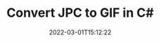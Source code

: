 ---
############################# Static ############################
layout: "auto-gen-conversion"
date: 2022-03-01T15:12:22
draft: false
otherformats: bmp dcm emf emz gif ico jp2 jpeg jpg png pps ppsx ppt pptx psb psd svg svgz tga tif tiff webp wmf wmz
breadcrumb: JPC to GIF in C#

############################# Head ############################
head_title: "JPC to GIF Converter in C#"
head_description: "Convert JPC to GIF in .NET using a few lines of code. Use the GroupDocs Document Conversion API to convert over 160 file formats."

############################# Header ############################
title: "Convert JPC to GIF in C#"
description: "JPC to GIF conversion with a few lines of .NET code"
bg_image: "https://cms.admin.containerize.com/templates/aspose/App_Themes/V3/images/bg/header1.png"
bg_overlay: false
button:
    enable: true

############################# SubMenu ############################
submenu:
    enable: true

    left:
        img_alt: "GroupDocs.Conversion for .NET"
        image: "https://cms.admin.containerize.com/templates/groupdocs/images/product-logos/90x90-noborder/groupdocs-conversion-net.png"
        product: "GroupDocs.Conversion"
        platform: ".NET"

    

############################# About ############################
about:
    enable: true
    title: "About GroupDocs.Conversion для .NET API"
    content: |
        [GroupDocs.Conversion for .NET](https://products.groupdocs.com/conversion/net/) can be used to convert Microsoft Word, Excel, PowerPoint, PDF, Visio and other formats. GroupDocs.Conversion is a standalone API that is suitable for back-end and internal systems where high performance is required. It does not depend on any software such as Microsoft or Open Office.
    

overview:
    enable: true
    content: |
        Convert your JPC files to GIF in .NET easily. You can use just a couple of C# code lines in any platform of your choice like - Windows, Linux, macOS.
        You can try JPC to GIF conversion for free and evaluate conversion results quality.
        Along with simple file conversion scenarios you can try more advanced options for loading source JPC file and for saving output GIF result. 
        
        For example, for the source JPC file you may use the following load options:

        * auto-detect file format;
        * specify password for protected files (if file format supports it);
        * replace missing fonts to preserve document appearance.
        
        There are also advanced convert options for the GIF file:

        * convert specific document page or page range;
        * add a watermark to the converted GIF file.

        Once conversion is completed you can save your GIF file to the local file path or any third-party storage like FTP, Amazon S3, Google Drive, Dropbox etc.
        Please note - to convert JPC to GIF there is no need for any additional software installed - like MS Office, Open Office, Adobe Acrobat Reader etc. 


############################# Steps ############################
steps:
    enable: true
    title_left: "Steps to convert JPC to GIF in C#"
    content_left: |
        [GroupDocs.Conversion](https://products.groupdocs.com/conversion/net/) makes it easy for developers to convert a JPC file to GIF with a few lines of code.

        * Create an instance of the Converter class and provide the file JPC with the full path
        * Create and set ConvertOptions for GIF type.
        * Call the Converter.Convert method and pass the full path and format (GIF) as a parameter
        
    title_right: "System Requirements"
    content_right: |
        Basic conversion with GroupDocs.Conversion for .NET can be done in just a few simple steps. Our APIs are supported on all major platforms and operating systems. Before executing the code below, make sure you have the following prerequisites installed on your system.

        * Operating systems: Microsoft Windows, Linux, MacOS
        * Development environments: Microsoft Visual Studio, Xamarin, MonoDevelop
        * Frameworks: .NET Framework, .NET Standard, .NET Core, Mono
        * Get the latest GroupDocs.Conversion for .NET from [Nuget](https://www.nuget.org/packages/groupdocs.conversion)
        
    code: |
        ```cs
        // Load JPC file
        var converter = new GroupDocs.Conversion.Converter("template.jpc");
        // Set conversion parameters for GIF format
        var convertOptions = converter.GetPossibleConversions()["gif"].ConvertOptions;
        // Convert to GIF format
        converter.Convert("output.gif", convertOptions);        
        ```
        
demos:
    enable: true
    title: "JPC to GIF Live Demo"
    content: |
       Convert JPC to GIF now by visiting the [GroupDocs.Conversion App](https://products.groupdocs.app/conversion/family) website. Online demo has the following advantages
          

more_formats:
    enable: true
    title: "Other supported transformations JPC"
    content: "You can also convert JPC to many other file formats. Please see the list below."
       
       
back_to_top:
    enable: true
---
